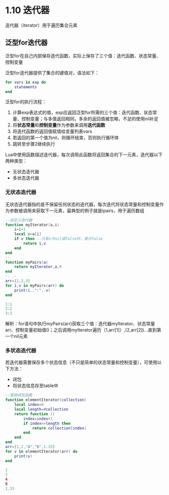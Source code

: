 # 1.10 迭代器

迭代器（iterator）用于遍历集合元素

## 泛型for迭代器

泛型for在自己内部保存迭代函数，实际上保存了三个值：迭代函数、状态常量、控制变量

泛型for迭代器提供了集合的键值对，语法如下：

```lua
for vars in exp do 
    statements
end
```

泛型for的执行流程：

1. 计算exp表达式的值，exp应返回泛型for所需的三个值：迭代函数、状态常量、控制变量；与多值返回相同，多余的返回值被忽略，不足的使用nil补足
2. 将**状态常量**和**控制变量**作为参数来调用**迭代函数**
3. 将迭代函数的返回值赋值给变量列表vars
4. 若返回的第一个值为nil，则循环结束，否则执行循环体
5. 跳转至步骤2继续执行

Lua中使用函数描述迭代器，每次调用此函数将返回集合的下一元素，迭代器以下两种类型：

* 无状态迭代器
* 多状态迭代器

### 无状态迭代器

无状态迭代器指的是不保留任何状态的迭代器，每次迭代将状态常量和控制变量作为参数被调用来获取下一元素，最典型的例子就是ipairs，用于遍历数组

```lua
--自定义迭代器
function myIterator(a,i)
    i=i+1
    local v=a[i]
    if v then --只有v为nil或false时，表示false
        return i,v
    end
end
-- 
function myPairs(a)
    return myIterator,a,0    
end
-- --
arr={1,2,3}
for i,v in myPairs(arr) do
    print(i..":"..v)
end
```

```lua
1:1
2:2
3:3
```

解析：for语句中执行myPairs(arr)获取三个值：迭代器myIterator、状态常量arr、控制变量初始值0；之后调用myIterator遍历（1,arr[1]）,(2,arr[2])...直到第一个nil元素

### 多状态迭代器

若迭代器需要保存多个状态信息（不只是简单的状态常量和控制变量），可使用以下方法：

* 闭包
* 将状态信息存至table中

```lua
--使用闭包函数
function elementIterator(collection)
    local index=0
    local length=#collection
    return function ()
        index=index+1
        if index<=length then
            return collection[index]
        end
    end
end
arr={1,2,"A","B",1.33}
for v in elementIterator(arr) do 
    print(v)
end
```

```lua
1
2
A
B
1.33
```

